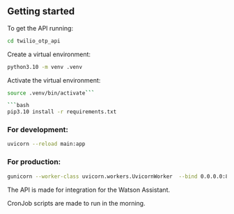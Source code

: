 ## Getting started
To get the API running:

```bash
cd twilio_otp_api
```
Create a virtual environment:

```bash
python3.10 -m venv .venv
```
Activate the virtual environment:
```bash
source .venv/bin/activate```

```bash
pip3.10 install -r requirements.txt
```

### For development:
```bash
uvicorn --reload main:app
```

### For production:

```bash
gunicorn --worker-class uvicorn.workers.UvicornWorker  --bind 0.0.0.0:8080 main:app
```
The API is made for integration for the Watson Assistant.

CronJob scripts are made to run in the morning.

